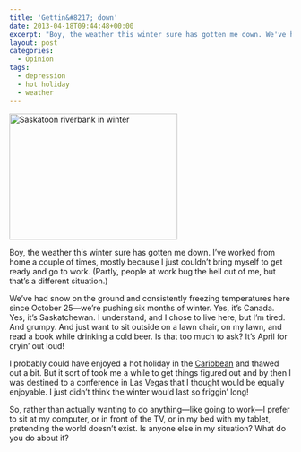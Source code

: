```yaml
---
title: 'Gettin&#8217; down'
date: 2013-04-18T09:44:48+00:00
excerpt: "Boy, the weather this winter sure has gotten me down. We've had snow on the ground and consistently freezing temperatures here for almost six months. I didn't think the winter would last so friggin' long!"
layout: post
categories:
  - Opinion
tags:
  - depression
  - hot holiday
  - weather
---
```

<a href="https://dv8b8dkxht4vb.cloudfront.net/img/rsz_2012-12-02_140124.jpg" data-fslightbox="lightbox"><img class="size-medium wp-image-3572  alignleft" title="Saskatoon riverbank in winter" alt="Saskatoon riverbank in winter" src="https://dv8b8dkxht4vb.cloudfront.net/img/rsz_2012-12-02_140124-300x225.jpg" width="300" height="225" srcset="https://dv8b8dkxht4vb.cloudfront.net/img/rsz_2012-12-02_140124-300x225.jpg 300w, https://dv8b8dkxht4vb.cloudfront.net/img/rsz_2012-12-02_140124-624x468.jpg 624w, https://dv8b8dkxht4vb.cloudfront.net/img/rsz_2012-12-02_140124.jpg 800w" sizes="(max-width: 300px) 100vw, 300px" /></a>

Boy, the weather this winter sure has gotten me down. I&#8217;ve worked from home a couple of times, mostly because I just couldn&#8217;t bring myself to get ready and go to work. (Partly, people at work bug the hell out of me, but that&#8217;s a different situation.)

We&#8217;ve had snow on the ground and consistently freezing temperatures here since October 25—we&#8217;re pushing six months of winter. Yes, it&#8217;s Canada. Yes, it&#8217;s Saskatchewan. I understand, and I chose to live here, but I&#8217;m tired. And grumpy. And just want to sit outside on a lawn chair, on my lawn, and read a book while drinking a cold beer. Is that too much to ask? It&#8217;s April for cryin&#8217; out loud!

I probably could have enjoyed a hot holiday in the [Caribbean](https://en.wikipedia.org/wiki/Caribbean) and thawed out a bit. But it sort of took me a while to get things figured out and by then I was destined to a conference in Las Vegas that I thought would be equally enjoyable. I just didn&#8217;t think the winter would last so friggin&#8217; long!

So, rather than actually wanting to do anything—like going to work—I prefer to sit at my computer, or in front of the TV, or in my bed with my tablet, pretending the world doesn&#8217;t exist. Is anyone else in my situation? What do you do about it?
